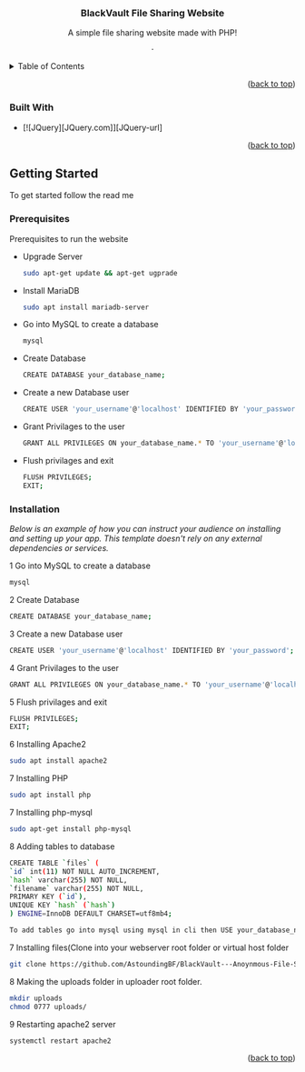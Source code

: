 <a name="readme-top"></a>


<!-- PROJECT LOGO -->
<br />
<div align="center">

  <h3 align="center">BlackVault File Sharing Website</h3>

  <p align="center">
    A simple file sharing website made with PHP!
    <br />

    ·

  </p>
</div>



<!-- TABLE OF CONTENTS -->
<details>
  <summary>Table of Contents</summary>
  <ol>
    <li>
      <a href="#about-the-project">About The Project</a>
      <ul>
        <li><a href="#built-with">Built With</a></li>
      </ul>
    </li>
    <li>
      <a href="#getting-started">Getting Started</a>
      <ul>
        <li><a href="#prerequisites">Prerequisites</a></li>
        <li><a href="#installation">Installation</a></li>
      </ul>
    </li>
    <li><a href="#usage">Usage</a></li>
  </ol>
</details>




<p align="right">(<a href="#readme-top">back to top</a>)</p>



### Built With
* [![JQuery][JQuery.com]][JQuery-url]

<p align="right">(<a href="#readme-top">back to top</a>)</p>



<!-- GETTING STARTED -->
## Getting Started

To get started follow the read me

### Prerequisites

Prerequisites to run the website
* Upgrade Server
  ```sh
  sudo apt-get update && apt-get ugprade
  ```
* Install MariaDB
  ```sh
  sudo apt install mariadb-server
  ```
* Go into MySQL to create a database
  ```sh
  mysql 
  ```
* Create Database
  ```sh
  CREATE DATABASE your_database_name;
  ```
* Create a new Database user
  ```sh
  CREATE USER 'your_username'@'localhost' IDENTIFIED BY 'your_password';
  ```
* Grant Privilages to the user
  ```sh
  GRANT ALL PRIVILEGES ON your_database_name.* TO 'your_username'@'localhost';
  ```
* Flush privilages and exit
  ```sh
  FLUSH PRIVILEGES;
  EXIT;
  ```

### Installation

_Below is an example of how you can instruct your audience on installing and setting up your app. This template doesn't rely on any external dependencies or services._

1 Go into MySQL to create a database
  ```sh
  mysql 
  ```
2 Create Database
  ```sh
  CREATE DATABASE your_database_name;
  ```
3 Create a new Database user
  ```sh
  CREATE USER 'your_username'@'localhost' IDENTIFIED BY 'your_password';
  ```
4 Grant Privilages to the user
  ```sh
  GRANT ALL PRIVILEGES ON your_database_name.* TO 'your_username'@'localhost';
  ```
5 Flush privilages and exit
  ```sh
  FLUSH PRIVILEGES;
  EXIT;
  ```
6 Installing Apache2
  ```sh
  sudo apt install apache2
  ```
7 Installing PHP
  ```sh
  sudo apt install php
  ```
7 Installing php-mysql
  ```sh
  sudo apt-get install php-mysql
  ```
8 Adding tables to database
  ```sh
  CREATE TABLE `files` (
  `id` int(11) NOT NULL AUTO_INCREMENT,
  `hash` varchar(255) NOT NULL,
  `filename` varchar(255) NOT NULL,
  PRIMARY KEY (`id`),
  UNIQUE KEY `hash` (`hash`)
) ENGINE=InnoDB DEFAULT CHARSET=utf8mb4;

  To add tables go into mysql using mysql in cli then USE your_database_name; then paste the tables
  ```
7 Installing files(Clone into your webserver root folder or virtual host folder
  ```sh
  git clone https://github.com/AstoundingBF/BlackVault---Anoynmous-File-Sharing-Website.git
  ```
8 Making the uploads folder in uploader root folder. 
  ```sh
  mkdir uploads
  chmod 0777 uploads/
  ```
9 Restarting apache2 server
  ```sh
  systemctl restart apache2
  ```
<p align="right">(<a href="#readme-top">back to top</a>)</p>








